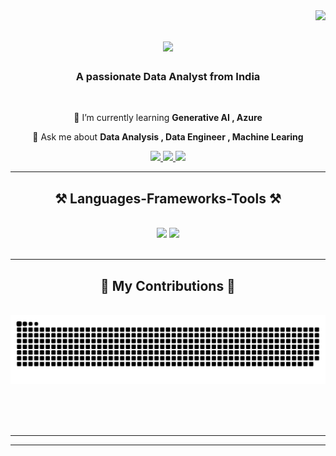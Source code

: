 <img align="right" src="https://visitor-badge.laobi.icu/badge?page_id=Karannchougule.Karannchougule" />



<h1 align="center">
    <img src="https://readme-typing-svg.herokuapp.com/?font=Righteous&size=35&center=true&vCenter=true&width=500&height=70&duration=4000&lines=Hi+There!+👋;+I'm+Karan+Chaugule!;" />
</h1>

<h3 align="center">A passionate Data Analyst from India </h3>

<br/>

<div align="center">
 
 
 🌱 I’m currently learning **Generative AI , Azure**

💬 Ask me about **Data Analysis , Data Engineer , Machine Learing**

 </div>
 
<div align="center"> 
  <a href="mailto:Karan.chougule.1520@gmail.com">
    <img src="https://img.shields.io/badge/Gmail-333333?style=for-the-badge&logo=gmail&logoColor=red" />
  </a>
  <a href="https://www.linkedin.com/in/karan8727/" target="_blank">
    <img src="https://img.shields.io/badge/LinkedIn-0077B5?style=for-the-badge&logo=linkedin&logoColor=white" target="_blank" />
  </a>
  <a href="https://github.com/Karannchougule/" target="_blank">
     <img src="https://img.shields.io/badge/Portfolio-FF5722?style=for-the-badge&logo=todoist&logoColor=white" target="_blank" /> <!-- sqlite, safari, google-chrome are other good icon options -->
  </a>
</div>

 <hr/>
 
<h2 align="center">⚒️ Languages-Frameworks-Tools ⚒️</h2>
<br/>
<div align="center">
    <img src="https://skillicons.dev/icons?i=html,css,vscode,github,azure,git,r" />
    <img src="https://skillicons.dev/icons?i=python,fastapi,opencv,mongodb,mysql,flask,windows" /><br>
</div>

<br/>
<hr/>

<div align="center">
  <h2>🐍 My Contributions 🐍</h2>
  <br>
  <img alt="snake eating my contributions" src="https://raw.githubusercontent.com/rahul8020/rahul8020/output/github-contribution-grid-snake.svg" />
  
  <br/><br/><br/>
</div>

<hr/>



  
</div>



<hr/>

<br/>



<br/>
